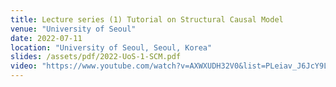 ```yaml
---
title: Lecture series (1) Tutorial on Structural Causal Model
venue: "University of Seoul"
date: 2022-07-11
location: "University of Seoul, Seoul, Korea"
slides: /assets/pdf/2022-UoS-1-SCM.pdf
video: "https://www.youtube.com/watch?v=AXWXUDH32V0&list=PLeiav_J6JcY9Lm31r5uyQI5WMCLqW5yrS&index=1"
---
```

